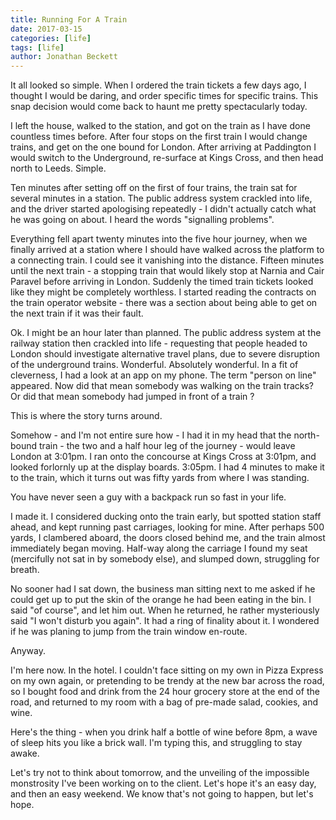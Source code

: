 ```yaml
---
title: Running For A Train
date: 2017-03-15
categories: [life]
tags: [life]
author: Jonathan Beckett
---
```


It all looked so simple. When I ordered the train tickets a few days ago, I thought I would be daring, and order specific times for specific trains. This snap decision would come back to haunt me pretty spectacularly today.

I left the house, walked to the station, and got on the train as I have done countless times before. After four stops on the first train I would change trains, and get on the one bound for London. After arriving at Paddington I would switch to the Underground, re-surface at Kings Cross, and then head north to Leeds. Simple.

Ten minutes after setting off on the first of four trains, the train sat for several minutes in a station. The public address system crackled into life, and the driver started apologising repeatedly - I didn't actually catch what he was going on about. I heard the words "signalling problems".

Everything fell apart twenty minutes into the five hour journey, when we finally arrived at a station where I should have walked across the platform to a connecting train. I could see it vanishing into the distance. Fifteen minutes until the next train - a stopping train that would likely stop at Narnia and Cair Paravel before arriving in London. Suddenly the timed train tickets looked like they might be completely worthless. I started reading the contracts on the train operator website - there was a section about being able to get on the next train if it was their fault.

Ok. I might be an hour later than planned. The public address system at the railway station then crackled into life - requesting that people headed to London should investigate alternative travel plans, due to severe disruption of the underground trains. Wonderful. Absolutely wonderful. In a fit of cleverness, I had a look at an app on my phone. The term "person on line" appeared. Now did that mean somebody was walking on the train tracks? Or did that mean somebody had jumped in front of a train ?

This is where the story turns around.

Somehow - and I'm not entire sure how - I had it in my head that the north-bound train - the two and a half hour leg of the journey - would leave London at 3:01pm. I ran onto the concourse at Kings Cross at 3:01pm, and looked forlornly up at the display boards. 3:05pm. I had 4 minutes to make it to the train, which it turns out was fifty yards from where I was standing.

You have never seen a guy with a backpack run so fast in your life.

I made it. I considered ducking onto the train early, but spotted station staff ahead, and kept running past carriages, looking for mine. After perhaps 500 yards, I clambered aboard, the doors closed behind me, and the train almost immediately began moving. Half-way along the carriage I found my seat (mercifully not sat in by somebody else), and slumped down, struggling for breath.

No sooner had I sat down, the business man sitting next to me asked if he could get up to put the skin of the orange he had been eating in the bin. I said "of course", and let him out. When he returned, he rather mysteriously said "I won't disturb you again". It had a ring of finality about it. I wondered if he was planing to jump from the train window en-route.

Anyway.

I'm here now. In the hotel. I couldn't face sitting on my own in Pizza Express on my own again, or pretending to be trendy at the new bar across the road, so I bought food and drink from the 24 hour grocery store at the end of the road, and returned to my room with a bag of pre-made salad, cookies, and wine.

Here's the thing - when you drink half a bottle of wine before 8pm, a wave of sleep hits you like a brick wall. I'm typing this, and struggling to stay awake.

Let's try not to think about tomorrow, and the unveiling of the impossible monstrosity I've been working on to the client. Let's hope it's an easy day, and then an easy weekend. We know that's not going to happen, but let's hope.
